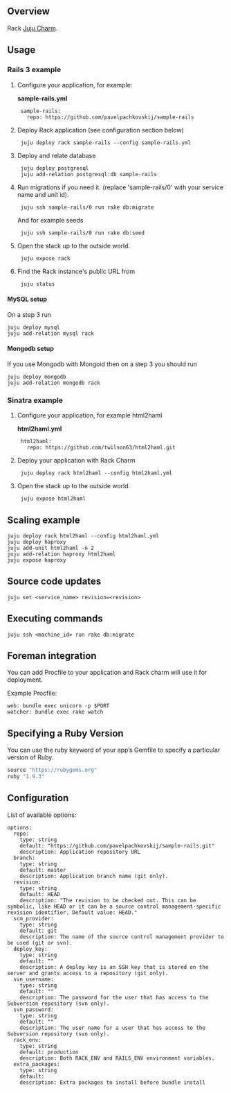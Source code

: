 ## Overview

Rack [Juju Charm](http://jujucharms.com/).

## Usage

### Rails 3 example

1. Configure your application, for example:

    **sample-rails.yml**

        sample-rails:
          repo: https://github.com/pavelpachkovskij/sample-rails

2. Deploy Rack application (see configuration section below)

        juju deploy rack sample-rails --config sample-rails.yml

3. Deploy and relate database

        juju deploy postgresql
        juju add-relation postgresql:db sample-rails

4. Run migrations if you need it. (replace 'sample-rails/0' with your service name and unit id).

        juju ssh sample-rails/0 run rake db:migrate

    And for example seeds

        juju ssh sample-rails/0 run rake db:seed

5. Open the stack up to the outside world.

        juju expose rack

6. Find the Rack instance's public URL from

        juju status

#### MySQL setup

On a step 3 run

    juju deploy mysql
    juju add-relation mysql rack

#### Mongodb setup

If you use Mongodb with Mongoid then on a step 3 you should run

    juju deploy mongodb
    juju add-relation mongodb rack


### Sinatra example

1. Configure your application, for example html2haml

    **html2haml.yml**

        html2haml:
          repo: https://github.com/twilson63/html2haml.git

2. Deploy your application with Rack Charm

        juju deploy rack html2haml --config html2haml.yml

4. Open the stack up to the outside world.

        juju expose html2haml

## Scaling example

```shell
juju deploy rack html2haml --config html2haml.yml
juju deploy haproxy
juju add-unit html2haml -n 2
juju add-relation haproxy html2haml
juju expose haproxy
```

## Source code updates

```shell
juju set <service_name> revision=<revision>
```

## Executing commands

```shell
juju ssh <machine_id> run rake db:migrate
```

## Foreman integration

You can add Procfile to your application and Rack charm will use it for deployment.

Example Procfile:

    web: bundle exec unicorn -p $PORT
    watcher: bundle exec rake watch

## Specifying a Ruby Version

You can use the ruby keyword of your app’s Gemfile to specify a particular version of Ruby.

```ruby
source "https://rubygems.org"
ruby "1.9.3"
````

## Configuration

List of available options:

    options:
      repo:
        type: string
        default: "https://github.com/pavelpachkovskij/sample-rails.git"
        description: Application repository URL
      branch:
        type: string
        default: master
        description: Application branch name (git only).
      revision:
        type: string
        default: HEAD
        description: "The revision to be checked out. This can be symbolic, like HEAD or it can be a source control management-specific revision identifier. Default value: HEAD."
      scm_provider:
        type: string
        default: git
        description: The name of the source control management provider to be used (git or svn).
      deploy_key:
        type: string
        default: ""
        description: A deploy key is an SSH key that is stored on the server and grants access to a repository (git only).
      svn_username:
        type: string
        default: ""
        description: The password for the user that has access to the Subversion repository (svn only).
      svn_password:
        type: string
        default: ""
        description: The user name for a user that has access to the Subversion repository (svn only).
      rack_env:
        type: string
        default: production
        description: Both RACK_ENV and RAILS_ENV environment variables.
      extra_packages:
        type: string
        default:
        description: Extra packages to install before bundle install